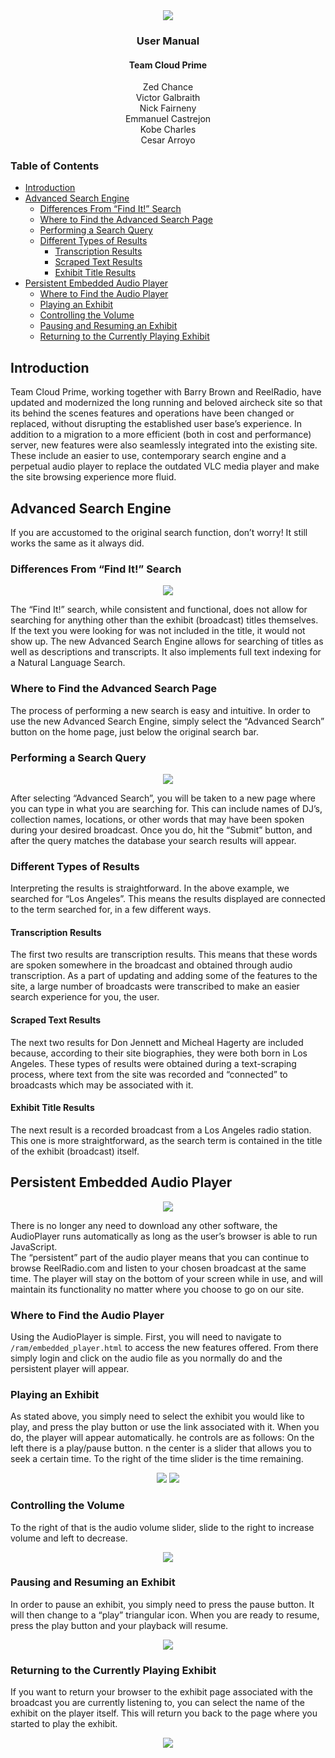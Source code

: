 <div align="center">
  <img src="img/rr-logo.jpg" align=center>
  <h3>User Manual</h3>
  <h4>Team Cloud Prime</h4>
  Zed Chance<br>
  Victor Galbraith<br>
  Nick Fairneny<br>
  Emmanuel Castrejon<br>
  Kobe Charles<br>
  Cesar Arroyo<br>
</div>

### Table of Contents

- [Introduction](#introduction)
- [Advanced Search Engine](#advanced-search-engine)
  - [Differences From “Find It!” Search](#differences-from-find-it-search)
  - [Where to Find the Advanced Search Page](#where-to-find-the-advanced-search-page)
  - [Performing a Search Query](#performing-a-search-query)
  - [Different Types of Results](#different-types-of-results)
    - [Transcription Results](#transcription-results)
    - [Scraped Text Results](#scraped-text-results)
    - [Exhibit Title Results](#exhibit-title-results)
- [Persistent Embedded Audio Player](#persistent-embedded-audio-player)
  - [Where to Find the Audio Player](#where-to-find-the-audio-player)
  - [Playing an Exhibit](#playing-an-exhibit)
  - [Controlling the Volume](#controlling-the-volume)
  - [Pausing and Resuming an Exhibit](#pausing-and-resuming-an-exhibit)
  - [Returning to the Currently Playing Exhibit](#returning-to-the-currently-playing-exhibit)

## Introduction

Team Cloud Prime, working together with Barry Brown and ReelRadio, have updated and modernized the long running and beloved aircheck site so that its behind the scenes features and operations have been changed or replaced, without disrupting the established user base’s experience.
In addition to a migration to a more efficient (both in cost and performance) server, new features were also seamlessly integrated into the existing site.
These include an easier to use, contemporary search engine and a perpetual audio player to replace the outdated VLC media player and make the site browsing experience more fluid.   

## Advanced Search Engine

If you are accustomed to the original search function, don’t worry!
It still works the same as it always did. 

### Differences From “Find It!” Search

<div align="center">
<img src="img/findit.png">
</div>

The “Find It!” search, while consistent and functional, does not allow for searching for anything other than the exhibit (broadcast) titles themselves.
If the text you were looking for was not included in the title, it would not show up.
The new Advanced Search Engine allows for searching of titles as well as descriptions and transcripts.
It also implements full text indexing for a Natural Language Search.  

### Where to Find the Advanced Search Page

The process of performing a new search is easy and intuitive.
In order to use the new Advanced Search Engine, simply select the “Advanced Search” button on the home page, just below the original search bar.

### Performing a Search Query

<div align="center">
<img src="img/advanced-search1.png">
</div>

After selecting “Advanced Search”, you will be taken to a new page where you can type in what you are searching for.
This can include names of DJ’s, collection names, locations, or other words that may have been spoken during your desired broadcast.
Once you do, hit the “Submit” button, and after the query matches the database your search results will appear.

### Different Types of Results

Interpreting the results is straightforward.
In the above example, we searched for “Los Angeles”.  This means the results displayed are connected to the term searched for, in a few different ways.  

#### Transcription Results

The first two results are transcription results.
This means that these words are spoken somewhere in the broadcast and obtained through audio transcription.
As a part of updating and adding some of the features to the site, a large number of broadcasts were transcribed to make an easier search experience for you, the user. 

#### Scraped Text Results

The next two results for Don Jennett and Micheal Hagerty are included because, according to their site biographies, they were both born in Los Angeles.
These types of results were obtained during a text-scraping process, where text from the site was recorded and “connected” to broadcasts which may be associated with it.  

#### Exhibit Title Results

The next result is a recorded broadcast from a Los Angeles radio station.
This one is more straightforward, as the search term is contained in the title of the exhibit (broadcast) itself.  

## Persistent Embedded Audio Player

<div align="center">
<img src="img/player-layer.png">
</div>

There is no longer any need to download any other software, the AudioPlayer runs automatically as long as the user’s browser is able to run JavaScript.  
The “persistent” part of the audio player means that you can continue to browse ReelRadio.com and listen to your chosen broadcast at the same time.
The player will stay on the bottom of your screen while in use, and will maintain its functionality no matter where you choose to go on our site.  

### Where to Find the Audio Player

Using the AudioPlayer is simple.
First, you will need to navigate to `/ram/embedded_player.html` to access the new features offered.
From there simply login and click on the audio file as you normally do and the persistent player will appear. 

### Playing an Exhibit

As stated above, you simply need to select the exhibit you would like to play, and press the play button or use the link associated with it.
When you do, the player will appear automatically.
he controls are as follows: On the left there is a play/pause button.
n the center is a slider that allows you to seek a certain time.
To the right of the time slider is the time remaining.

<div align="center">
<img src="img/player-play1.png">
<img src="img/player-play2.png">
</div>

### Controlling the Volume

To the right of that is the audio volume slider, slide to the right to increase volume and left to decrease. 

<div align="center">
<img src="img/player-volume1.png">
</div>

### Pausing and Resuming an Exhibit

In order to pause an exhibit, you simply need to press the pause button.
It will then change to a “play” triangular icon.
When you are ready to resume, press the play button and your playback will resume. 

<div align="center">
<img src="img/player-pause1.png">
</div>

### Returning to the Currently Playing Exhibit

If you want to return your browser to the exhibit page associated with the broadcast you are currently listening to, you can select the name of the exhibit on the player itself.
This will return you back to the page where you started to play the exhibit.  

<div align="center">
<img src="img/player-return1.png">
</div>
